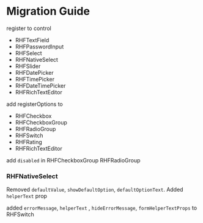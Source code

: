 # Migration Guide

register to control

- RHFTextField
- RHFPasswordInput
- RHFSelect
- RHFNativeSelect
- RHFSlider
- RHFDatePicker
- RHFTimePicker
- RHFDateTimePicker
- RHFRichTextEditor

add registerOptions to
- RHFCheckbox
- RHFCheckboxGroup
- RHFRadioGroup
- RHFSwitch
- RHFRating
- RHFRichTextEditor

add `disabled` in RHFCheckboxGroup RHFRadioGroup

### RHFNativeSelect
Removed `defaultValue`, `showDefaultOption`, `defaultOptionText`. Added `helperText` prop

added `errorMessage`, `helperText` , `hideErrorMessage`, `formHelperTextProps` to RHFSwitch